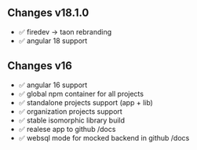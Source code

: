 ## Changes v18.1.0

- ✅ firedev -> taon rebranding
- ✅ angular 18 support


## Changes v16

- ✅ angular 16 support
- ✅ global npm container for all projects
- ✅ standalone projects support (app + lib)
- ✅ organization projects support
- ✅ stable isomorphic library build
- ✅ realese app to github /docs
- ✅ websql mode for mocked backend in github /docs

